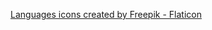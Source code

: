 <a href="https://www.flaticon.com/free-icons/languages" title="languages icons">Languages icons created by Freepik - Flaticon</a>
